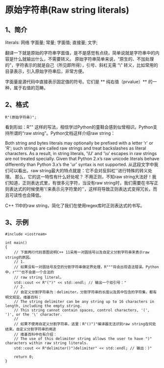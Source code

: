 # 原始字符串(Raw string literals) 

## 1、简介
literals: 网络	字面量; 常量; 字面值; 直接量; 文字;

翻译一下就是原始的字符串字面值，是不是感觉有点绕，简单说就是字符串中的内容是什么就输出什么，不需要转义。
原始字符串简单来说，“原生的、不加处理的”，字符表示的就是自己（所见即所得），引号、斜杠无需 “\” 转义，比如常用的目录表示，引入原始字符串后，非常方便。

字面量是源代码中直接表示固定值的符号。它们是 ** 纯右值（prvalue）** 的一种，属于右值的范畴。

## 2、格式
```
R"(原始字符串)";
```
看到形如：R"" 这样的写法，相信学过Python的童鞋会感到似曾相识。Python支持所谓的“raw string”。Python文档这样介绍raw string：

Both string and bytes literals may optionally be prefixed with a letter 'r' or 'R'; such strings are called raw strings and treat backslashes as literal characters. As a result, in string literals, '\U' and '\u' escapes in raw strings are not treated specially. Given that Python 2.x’s raw unicode literals behave differently than Python 3.x’s the 'ur' syntax is not supported.
从这段文字中我们可以看出，raw string最大的特点就是：它不会对反斜杠'\'进行特殊的转义处理。
那么，它的这一特性有什么好处呢？
不用正则，不知raw string大法好！我们知道，正则表达式里，有很多元字符，当没有raw string时，我们需要在书写正则表达式的时候使用'\\'来表示元字符里的'\'，这样将导致正则表达式变得冗长，而且可读性也会降低。

C++ 11中的raw string，简化了我们在使用regex库时正则表达式的书写。

## 3、示例
```
#include <iostream>

int main()
{
    // 下面两行代码意图说明C++ 11采用一对圆括号以及自定义分割字符串来表示raw string的原因。
    // 1.
    // 如果没有一对圆括号及空的分割字符串做定界处理，R"""将会出现语法错误。Python中，r"""也不会是一个合法的
    // raw string literal。
    std::cout << R"(")" << std::endl; // 输出一个双引号："
    // 2.
    // 自定义分割字符串为：delimiter。分割字符串的长度以及其中包含的字符集，都有明文规定。维基百科：
    // The string delimiter can be any string up to 16 characters in length, including the empty string. 
    // This string cannot contain spaces, control characters, '(', ')', or the '\' character. 
    // 
    // 如果不使用自定义分割字符串，这里：R"()")"编译器无法识别raw string在何处结束。自定义分割字符串的用途
    // 维基百科中也有介绍：
    // The use of this delimiter string allows the user to have ")" characters within raw string literals.
    std::cout << R"delimiter()")delimiter" << std::endl; // 输出：)"

    return 0;
}
```



